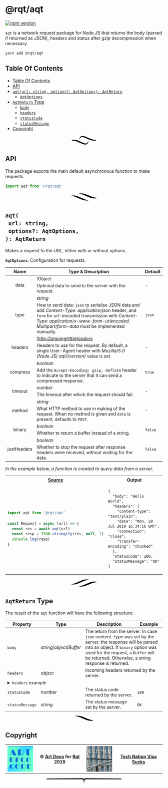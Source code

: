 # @rqt/aqt

[![npm version](https://badge.fury.io/js/%40rqt%2Faqt.svg)](https://npmjs.org/package/@rqt/aqt)

`aqt` is a network request package for Node.JS that returns the body (parsed if returned as _JSON_), headers and status after _gzip_ decompression when necessary.

```console
yarn add @rqt/aqt
```

## Table Of Contents

- [Table Of Contents](#table-of-contents)
- [API](#api)
- [`aqt(url: string, options?: AqtOptions): AqtReturn`](#aqturl-stringoptions-aqtoptions-aqtreturn)
  * [`AqtOptions`](#type-aqtoptions)
- [`AqtReturn` Type](#aqtreturn-type)
  * [<code>body</code>](#body)
  * [<code>headers</code>](#headers)
  * [<code>statusCode</code>](#statuscode)
  * [<code>statusMessage</code>](#statusmessage)
- [Copyright](#copyright)

<p align="center"><a href="#table-of-contents"><img src="/.documentary/section-breaks/0.svg?sanitize=true"></a></p>

## API

The package exports the main default asynchronous function to make requests.

```js
import aqt from '@rqt/aqt'
```

<p align="center"><a href="#table-of-contents"><img src="/.documentary/section-breaks/1.svg?sanitize=true"></a></p>

## `aqt(`<br/>&nbsp;&nbsp;`url: string,`<br/>&nbsp;&nbsp;`options?: AqtOptions,`<br/>`): AqtReturn`

Makes a request to the URL, either with or without options.

__<a name="type-aqtoptions">`AqtOptions`</a>__: Configuration for requests.
<table>
 <thead><tr>
  <th>Name</th>
  <th>Type &amp; Description</th>
  <th>Default</th>
 </tr></thead>
 <tr>
  <td rowSpan="3" align="center">data</td>
  <td><em>!Object</em></td>
  <td rowSpan="3">-</td>
 </tr>
 <tr></tr>
 <tr>
  <td>Optional data to send to the server with the request.</td>
 </tr>
 <tr>
  <td rowSpan="3" align="center">type</td>
  <td><em>string</em></td>
  <td rowSpan="3"><code>json</code></td>
 </tr>
 <tr></tr>
 <tr>
  <td>How to send data: <code>json</code> to serialise JSON data and add <em>Content-Type: application/json</em> header, and <code>form</code> for url-encoded transmission with <em>Content-Type: application/x-www-form-urlencoded</em>. <em>Multipart/form-data</em> must be implemented manually.</td>
 </tr>
 <tr>
  <td rowSpan="3" align="center">headers</td>
  <td><em><a href="https://nodejs.org/api/http.html#http_class_http_outgoinghttpheaders" title="The headers hash map for making requests, including such properties as Content-Encoding, Content-Type, etc.">!http.OutgoingHttpHeaders</a></em></td>
  <td rowSpan="3">-</td>
 </tr>
 <tr></tr>
 <tr>
  <td>Headers to use for the request. By default, a single User-Agent header with <em>Mozilla/5.0 (Node.JS) aqt/{version}</em> value is set.</td>
 </tr>
 <tr>
  <td rowSpan="3" align="center">compress</td>
  <td><em>boolean</em></td>
  <td rowSpan="3"><code>true</code></td>
 </tr>
 <tr></tr>
 <tr>
  <td>Add the <code>Accept-Encoding: gzip, deflate</code> header to indicate to the server that it can send a compressed response.</td>
 </tr>
 <tr>
  <td rowSpan="3" align="center">timeout</td>
  <td><em>number</em></td>
  <td rowSpan="3">-</td>
 </tr>
 <tr></tr>
 <tr>
  <td>The timeout after which the request should fail.</td>
 </tr>
 <tr>
  <td rowSpan="3" align="center">method</td>
  <td><em>string</em></td>
  <td rowSpan="3">-</td>
 </tr>
 <tr></tr>
 <tr>
  <td>What HTTP method to use in making of the request. When no method is given and <code>data</code> is present, defaults to <code>POST</code>.</td>
 </tr>
 <tr>
  <td rowSpan="3" align="center">binary</td>
  <td><em>boolean</em></td>
  <td rowSpan="3"><code>false</code></td>
 </tr>
 <tr></tr>
 <tr>
  <td>Whether to return a buffer instead of a string.</td>
 </tr>
 <tr>
  <td rowSpan="3" align="center">justHeaders</td>
  <td><em>boolean</em></td>
  <td rowSpan="3"><code>false</code></td>
 </tr>
 <tr></tr>
 <tr>
  <td>Whether to stop the request after response headers were received, without waiting for the data.</td>
 </tr>
</table>

_In the example below, a function is created to query data from a server._

<table>
<tr><th><a href="example/index.js">Source</a></th><th>Output</th></tr>
<tr><td>

```js
import aqt from '@rqt/aqt'

const Request = async (url) => {
  const res = await aqt(url)
  const resp = JSON.stringify(res, null, 2)
  console.log(resp)
}
```
</td>
<td>

```json5
{
  "body": "Hello World",
  "headers": {
    "content-type": "text/plain",
    "date": "Mon, 29 Jul 2019 16:34:16 GMT",
    "connection": "close",
    "transfer-encoding": "chunked"
  },
  "statusCode": 200,
  "statusMessage": "OK"
}
```
</td></tr>
</table>

<p align="center"><a href="#table-of-contents"><img src="/.documentary/section-breaks/2.svg?sanitize=true"></a></p>

## `AqtReturn` Type

The result of the `aqt` function will have the following structure:

<table>
 <thead>
  <tr>
   <th>Property</th>
   <th>Type</th>
   <th>Description</th>
   <th>Example</th>
  </tr>
 </thead>
 <tbody>
  <tr>
   <td><a name="body"><code>body</code></a></td>
   <td><em>string|object|Buffer</em></td>
   <td colspan="2">The return from the server. In case <code>json</code> content-type was set by the server, the response will be parsed into an object. If <code>binary</code> option was used for the request, a <code>Buffer</code> will be returned. Otherwise, a string response is returned.</td>
  </tr>
  <tr>
   <td><a name="headers"><code>headers</code></a></td>
   <td><em>object</em></td>
   <td colspan="2">Incoming headers returned by the server.</td>
  </tr>
  <tr></tr>
  <tr>
   <td colspan="4">

<details>
<summary><code>headers</code> example</summary>

```json5
{
  "server": "GitHub.com",
  "date": "Wed, 18 Jul 2018 01:32:47 GMT",
  "content-type": "application/json; charset=utf-8",
  "content-length": "2",
  "connection": "close",
  "status": "200 OK",
  "x-ratelimit-limit": "60",
  "x-ratelimit-remaining": "59",
  "x-ratelimit-reset": "1531881167",
  "cache-control": "public, max-age=60, s-maxage=60",
  "vary": "Accept",
  "etag": "\"d751713988987e9331980363e24189ce\"",
  "x-github-media-type": "github.v3; format=json",
  "access-control-allow-origin": "*",
  "x-frame-options": "deny",
  "x-content-type-options": "nosniff",
  "x-xss-protection": "1; mode=block",
  "content-security-policy": "default-src 'none'",
  "x-runtime-rack": "0.018822",
  "x-github-request-id": "F187:785E:65A1E8A:C2A36B5:5B4E98BF"
}
```
</details>
</td>
  </tr>
  <tr>
   <td><a name="statuscode"><code>statusCode</code></a></td>
   <td><em>number</em></td>
   <td>The status code returned by the server.</td>
   <td><code>200</code></td>
  </tr>
  <tr>
   <td><a name="statusmessage"><code>statusMessage</code></a></td>
   <td><em>string</em></td>
   <td>The status message set by the server.</td>
   <td><code>OK</code></td>
  </tr>
 </tbody>
</table>


<p align="center"><a href="#table-of-contents"><img src="/.documentary/section-breaks/3.svg?sanitize=true"></a></p>

## Copyright

<table>
  <tr>
    <th>
      <a href="https://artd.eco">
        <img width="100" src="https://raw.githubusercontent.com/wrote/wrote/master/images/artdeco.png"
          alt="Art Deco">
      </a>
    </th>
    <th>© <a href="https://artd.eco">Art Deco</a> for <a href="http://rqt.biz">Rqt</a> 2019</th>
    <th>
      <a href="https://www.technation.sucks" title="Tech Nation Visa">
        <img width="100" src="https://raw.githubusercontent.com/idiocc/cookies/master/wiki/arch4.jpg"
          alt="Tech Nation Visa">
      </a>
    </th>
    <th><a href="https://www.technation.sucks">Tech Nation Visa Sucks</a></th>
  </tr>
</table>

<p align="center"><a href="#table-of-contents"><img src="/.documentary/section-breaks/-1.svg?sanitize=true"></a></p>